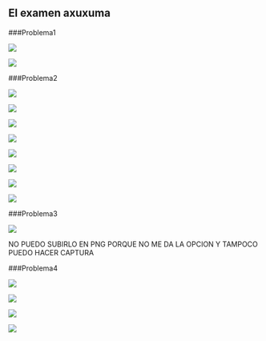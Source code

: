 ## El examen axuxuma

###Problema1

![](https://github.com/Albitah24/Soldadura-y-diseno-UwU/blob/main/Captura%20de%20pantalla%20de%202021-04-23%2012-16-49.png)

![](https://github.com/Albitah24/Soldadura-y-diseno-UwU/blob/main/Examen%20.png)

###Problema2

![](https://github.com/Albitah24/Soldadura-y-diseno-UwU/blob/main/Captura%20de%20pantalla%20de%202021-04-23%2012-42-53.png)

![](https://github.com/Albitah24/Soldadura-y-diseno-UwU/blob/main/Triangulo%20name.svg)

![](https://github.com/Albitah24/Soldadura-y-diseno-UwU/blob/main/Captura%20de%20pantalla%20de%202021-04-23%2012-47-07.png)

![](https://github.com/Albitah24/Soldadura-y-diseno-UwU/blob/main/Triangulo%20name%20y%20rectangulo.svg)

![](https://github.com/Albitah24/Soldadura-y-diseno-UwU/blob/main/Captura%20de%20pantalla%20de%202021-04-23%2012-49-13.png)

![](https://github.com/Albitah24/Soldadura-y-diseno-UwU/blob/main/Triangulo%20name%20y%20rectangulo%20vertical.svg)

![](https://github.com/Albitah24/Soldadura-y-diseno-UwU/blob/main/Captura%20de%20pantalla%20de%202021-04-23%2012-51-50.png)

![](https://github.com/Albitah24/Soldadura-y-diseno-UwU/blob/main/Triangulo%20name%20y%20rectangulo%20horizontal.svg)

###Problema3

![](https://github.com/Albitah24/Soldadura-y-diseno-UwU/blob/main/Nombre%20b%C3%A9izar.svg)

NO PUEDO SUBIRLO EN PNG PORQUE NO ME DA LA OPCION Y TAMPOCO PUEDO HACER CAPTURA

###Problema4

![](https://github.com/Albitah24/Soldadura-y-diseno-UwU/blob/main/Captura%20de%20pantalla%20de%202021-04-23%2013-04-19.png)

![](https://github.com/Albitah24/Soldadura-y-diseno-UwU/blob/main/Captura%20de%20pantalla%20de%202021-04-23%2013-05-31.png)

![](https://github.com/Albitah24/Soldadura-y-diseno-UwU/blob/main/Captura%20de%20pantalla%20de%202021-04-23%2013-06-19.png)

![](https://github.com/Albitah24/Soldadura-y-diseno-UwU/blob/main/Captura%20de%20pantalla%20de%202021-04-23%2013-07-01.png)




